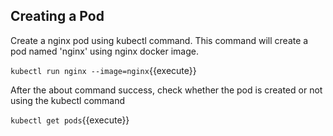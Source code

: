 ## Creating a Pod

Create a nginx pod using kubectl command.  This command will create a pod named 'nginx' using nginx docker image.

`kubectl run nginx --image=nginx`{{execute}}

After the about command success, check whether the pod is created or not using the kubectl command

`kubectl get pods`{{execute}}

